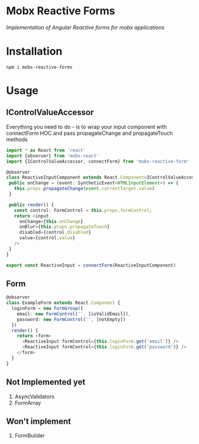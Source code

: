 # Mobx Reactive Forms
 
 _Implementation of Angular Reactive forms for mobx applications_
 
 # Installation 
 `npm i mobx-reactive-forms`
 # Usage
 
 ## IControlValueAccessor
 Everything you need to do - is to wrap your input component with connectForm HOC and pass propagateChange and propagateTouch methods
 
 ```typescript jsx
 import * as React from 'react'
 import {observer} from 'mobx-react'
 import {IControlValueAccessor, connectForm} from 'mobx-reactive-form'
 
@observer
class ReactiveInputComponent extends React.Component<IControlValueAccessor> {
  public onChange = (event: SyntheticEvent<HTMLInputElement>) => {
    this.props.propagateChange(event.currentTarget.value)
  }

  public render() {
    const control: FormControl = this.props.formControl;
    return <input
      onChange={this.onChange}
      onBlur={this.props.propagateTouch}
      disabled={control.disabled}
      value={control.value}
    />
  }
}

export const ReactiveInput = connectForm(ReactiveInputComponent)
```

## Form
```typescript jsx
@observer
class ExampleForm extends React.Component {
  loginForm = new FormGroup({
    email: new FormControl('', [isValidEmail]),
    password: new FormControl('', [notEmpty])
  }) 
  render() {
    return <form>
      <ReactiveInput formControl={this.loginForm.get('email')} />
      <ReactiveInput formControl={this.loginForm.get('password')} />
    </form>
  }
}
```

## Not Implemented yet
1) AsyncValidators
2) FormArray

## Won't implement 
1) FormBuilder
